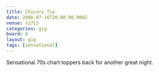 ```yaml
---
title: Chicory Tip
date: 2008-07-16T20:00:00.000Z
venue: v1713
categories: gig
board: 8
layout: gig
tags: [sensational]
---
```

Sensational 70s chart toppers back for another great night.